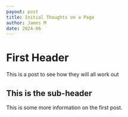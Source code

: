 ```yaml
---
payout: post 
title: Initial Thoughts on a Page
author: James M 
date: 2024-06 
---
```


# First Header 

This is a post to see how they will all work out

## This is the sub-header

This is some more information on the first post. 